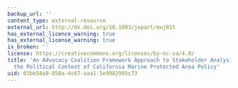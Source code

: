 ```yaml
---
backup_url: ''
content_type: external-resource
external_url: http://dx.doi.org/10.1093/jopart/muj015
has_external_licence_warning: true
has_external_license_warning: true
is_broken: ''
license: https://creativecommons.org/licenses/by-nc-sa/4.0/
title: 'An Advocacy Coalition Framework Approach to Stakeholder Analysis: Understanding
  the Political Context of California Marine Protected Area Policy'
uid: 03bb54a9-858a-4c67-aaa1-5e9982995c73
---
```

